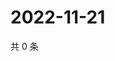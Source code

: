 # 2022-11-21

共 0 条

<!-- BEGIN WEIBO -->
<!-- 最后更新时间 Mon Nov 21 2022 11:39:37 GMT+0800 (China Standard Time) -->

<!-- END WEIBO -->
